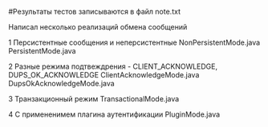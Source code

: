 #Результаты тестов записываются в файл note.txt

Написал несколько реализаций обмена сообщений 

1 Персистентные сообщения и неперсистентные 
NonPersistentMode.java
PersistentMode.java

2 Разные режима подтвеждрения - CLIENT_ACKNOWLEDGE, DUPS_OK_ACKNOWLEDGE
ClientAcknowledgeMode.java
DupsOkAcknowledgeMode.java

3 Транзакционный режим 
TransactionalMode.java

4 С примененимем плагина аутентификации 
PluginMode.java
